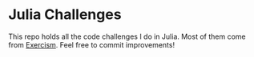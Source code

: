 # Julia Challenges

This repo holds all the code challenges I do in Julia. Most of them come from [Exercism](https://exercism.org/tracks/julia/). Feel free to commit improvements!
